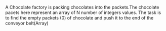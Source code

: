 A Chocolate factory is packing chocolates into the packets.The chocolate pacets here represent an array of N number of integers values. The task is to find the empty packets (0) of chocolate and push it to the end of the conveyor belt(Array)
